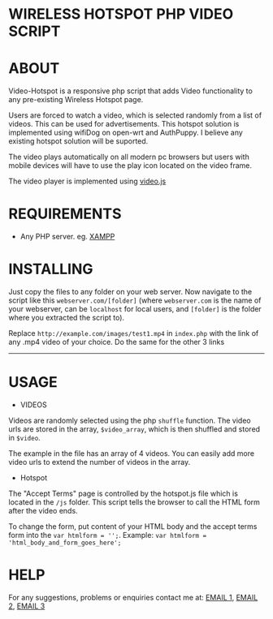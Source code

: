 # WIRELESS HOTSPOT PHP VIDEO SCRIPT

ABOUT
=====

Video-Hotspot is a responsive php script that adds Video functionality to any pre-existing Wireless Hotspot page. 

Users are forced to watch a video, which is selected randomly from a list of videos. This can be used for advertisements.
This hotspot solution is implemented using wifiDog on open-wrt and AuthPuppy. I believe any existing hotspot solution will be suported.

The video plays automatically on all modern pc browsers but users with mobile devices will have to use the play icon located on the video frame.

The video player is implemented using [video.js](http://www.videojs.com)


REQUIREMENTS
============

 * Any PHP server. eg. [XAMPP](https://www.apachefriends.org)

INSTALLING
==========

Just copy the files to any folder on your web server. Now navigate to the script like this `webserver.com/[folder]`
(where `webserver.com` is the name of your webserver, can be `localhost` for local users, and `[folder]` is the folder where you extracted the script to).

Replace `http://example.com/images/test1.mp4` in `index.php` with the link of any .mp4 video of your choice. Do the same for the other 3 links


---

USAGE
==========

* VIDEOS

Videos are randomly selected using the php `shuffle` function. The video urls are stored in the array, `$video_array`, which is then shuffled and stored in `$video`.

The example in the file has an array of 4 videos. You can easily add more video urls to extend the number of videos in the array.

* Hotspot

The "Accept Terms" page is controlled by the hotspot.js file which is located in the `/js` folder. This script tells the browser to call the HTML form after the video ends.

To change the form, put content of your HTML body and the accept terms form into the `var htmlform = '';`. Example: `var htmlform = 'html_body_and_form_goes_here';`

HELP
==========
For any suggestions, problems or enquiries contact me at: [EMAIL 1](mailto:kofikwarteng1@gmail.com), [EMAIL 2](mailto:kofi@artheontech.com), [EMAIL 3](mailto:kofi.kwarteng@atrams.co)

